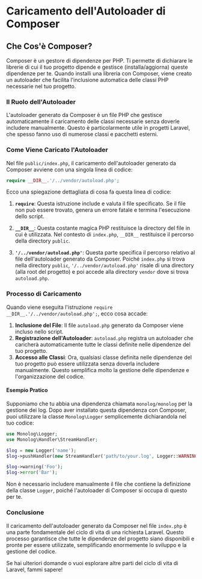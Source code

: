 # Caricamento dell'Autoloader di Composer

## Che Cos'è Composer?

Composer è un gestore di dipendenze per PHP. Ti permette di dichiarare le librerie di cui il tuo progetto dipende e gestisce (installa/aggiorna) queste dipendenze per te. Quando installi una libreria con Composer, viene creato un autoloader che facilita l'inclusione automatica delle classi PHP necessarie nel tuo progetto.

### Il Ruolo dell'Autoloader

L'autoloader generato da Composer è un file PHP che gestisce automaticamente il caricamento delle classi necessarie senza doverle includere manualmente. Questo è particolarmente utile in progetti Laravel, che spesso fanno uso di numerose classi e pacchetti esterni.

### Come Viene Caricato l'Autoloader

Nel file `public/index.php`, il caricamento dell'autoloader generato da Composer avviene con una singola linea di codice:

```php
require __DIR__.'/../vendor/autoload.php';
```

Ecco una spiegazione dettagliata di cosa fa questa linea di codice:

1. **`require`**: Questa istruzione include e valuta il file specificato. Se il file non può essere trovato, genera un errore fatale e termina l'esecuzione dello script.

2. **`__DIR__`**: Questa costante magica PHP restituisce la directory del file in cui è utilizzata. Nel contesto di `index.php`, `__DIR__` restituisce il percorso della directory `public`.

3. **`'/../vendor/autoload.php'`**: Questa parte specifica il percorso relativo al file dell'autoloader generato da Composer. Poiché `index.php` si trova nella directory `public`, `'/../vendor/autoload.php'` risale di una directory (alla root del progetto) e poi accede alla directory `vendor` dove si trova `autoload.php`.

### Processo di Caricamento

Quando viene eseguita l'istruzione `require __DIR__.'/../vendor/autoload.php';`, ecco cosa accade:

1. **Inclusione del File**: Il file `autoload.php` generato da Composer viene incluso nello script.
2. **Registrazione dell'Autoloader**: `autoload.php` registra un autoloader che caricherà automaticamente tutte le classi definite nelle dipendenze del tuo progetto.
3. **Accesso alle Classi**: Ora, qualsiasi classe definita nelle dipendenze del tuo progetto può essere utilizzata senza doverla includere manualmente. Questo semplifica molto la gestione delle dipendenze e l'organizzazione del codice.

#### Esempio Pratico

Supponiamo che tu abbia una dipendenza chiamata `monolog/monolog` per la gestione dei log. Dopo aver installato questa dipendenza con Composer, puoi utilizzare la classe `Monolog\Logger` semplicemente dichiarandola nel tuo codice:

```php
use Monolog\Logger;
use Monolog\Handler\StreamHandler;

$log = new Logger('name');
$log->pushHandler(new StreamHandler('path/to/your.log', Logger::WARNING));

$log->warning('Foo');
$log->error('Bar');
```

Non è necessario includere manualmente il file che contiene la definizione della classe `Logger`, poiché l'autoloader di Composer si occupa di questo per te.

### Conclusione

Il caricamento dell'autoloader generato da Composer nel file `index.php` è una parte fondamentale del ciclo di vita di una richiesta Laravel. Questo processo garantisce che tutte le dipendenze del progetto siano disponibili e pronte per essere utilizzate, semplificando enormemente lo sviluppo e la gestione del codice.

Se hai ulteriori domande o vuoi esplorare altre parti del ciclo di vita di Laravel, fammi sapere!